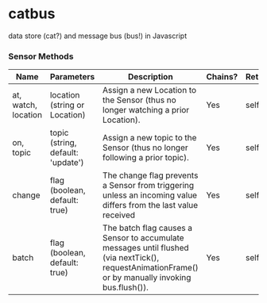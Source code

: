 # catbus
data store (cat?) and message bus (bus!) in Javascript


### Sensor Methods

|Name | Parameters | Description | Chains? | Returns |
|-----|------------|-------------|---------|---------|
|at, watch, location | location (string or Location) | Assign a new Location to the Sensor (thus no longer watching a prior Location).  | Yes | self |
|on, topic | topic (string, default: 'update') | Assign a new topic to the Sensor (thus no longer following a prior topic). | Yes | self |
|change | flag (boolean, default: true) | The change flag prevents a Sensor from triggering unless an incoming value differs from the last value received | Yes | self |
|batch | flag (boolean, default: true) | The batch flag causes a Sensor to accumulate messages until flushed (via nextTick(), requestAnimationFrame() or by manually invoking bus.flush()). | Yes | self |
